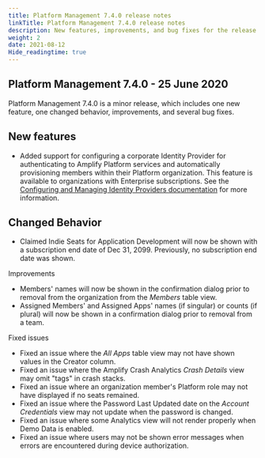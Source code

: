 ```yaml
---
title: Platform Management 7.4.0 release notes
linkTitle: Platform Management 7.4.0 release notes
description: New features, improvements, and bug fixes for the release.
weight: 2
date: 2021-08-12
Hide_readingtime: true
---
```


## Platform Management 7.4.0 \- 25 June 2020

Platform Management 7.4.0 is a minor release, which includes one new feature, one changed behavior, improvements, and several bug fixes.

## New features

* Added support for configuring a corporate Identity Provider for authenticating to Amplify Platform services and automatically provisioning members within their Platform organization. This feature is available to organizations with Enterprise subscriptions. See the [Configuring and Managing Identity Providers documentation](/docs/management_guide/configuring_and_managing_identity_providers) for more information.

## Changed Behavior

* Claimed Indie Seats for Application Development will now be shown with a subscription end date of Dec 31, 2099. Previously, no subscription end date was shown.

Improvements

* Members' names will now be shown in the confirmation dialog prior to removal from the organization from the _Members_ table view.
* Assigned Members' and Assigned Apps' names (if singular) or counts (if plural) will now be shown in a confirmation dialog prior to removal from a team.

Fixed issues

* Fixed an issue where the _All Apps_ table view may not have shown values in the Creator column.
* Fixed an issue where the Amplify Crash Analytics _Crash Details_ view may omit "tags" in crash stacks.
* Fixed an issue where an organization member's Platform role may not have displayed if no seats remained.
* Fixed an issue where the Password Last Updated date on the _Account Credentials_ view may not update when the password is changed.
* Fixed an issue where some Analytics view will not render properly when Demo Data is enabled.
* Fixed an issue where users may not be shown error messages when errors are encountered during device authorization.
